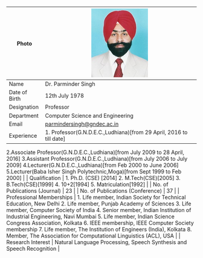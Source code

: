 
| Photo | ![Display picture](Photos/parmindersingh.jpg) 
| ------ | -------- |
| Name | Dr. Parminder Singh |
| Date of Birth | 12th July 1978 |
| Designation | Professor |
| Department | Computer Science and Engineering |
| Email | parmindersingh@gndec.ac.in |
| Experience | 1. Professor(G.N.D.E.C.,Ludhiana)[from 29 April, 2016 to till date]
2.Associate Professor(G.N.D.E.C.,Ludhiana)[from July 2009 to 28 April, 2016]
3.Assistant Professor(G.N.D.E.C.,Ludhiana)[from July 2006 to July 2009]
4.Lecturer(G.N.D.E.C.,Ludhiana)[from Feb 2000 to June 2006]
5.Lecturer(Baba Isher Singh Polytechnic,Moga)[from Sept 1999 to Feb 2000] |
| Qualification | 1. Ph.D. (CSE) [2014]
2. M.Tech(CSE)[2005]
3. B.Tech(CSE)[1999]
4. 10+2[1994]
5. Matriculation[1992] |
| No. of Publications (Journal) | 23 |
| No. of Publications (Conference) | 37 |
| Professional Memberships | 1. Life member, Indian Society for Technical Education, New Delhi 
2. Life member, Punjab Academy of Sciences 
3. Life member, Computer Society of India 
4. Senior member, Indian Institution of Industrial Engineering, Navi Mumbai
5. Life member, Indian Science Congress Association, Kolkata
6. IEEE membership, IEEE Computer Society membership 
7. Life member, The Institution of Engineers (India), Kolkata 
8. Member, The Association for Computational Linguistics (ACL), USA |
| Research Interest | Natural Language Processing, Speech Synthesis and Speech Recognition |
